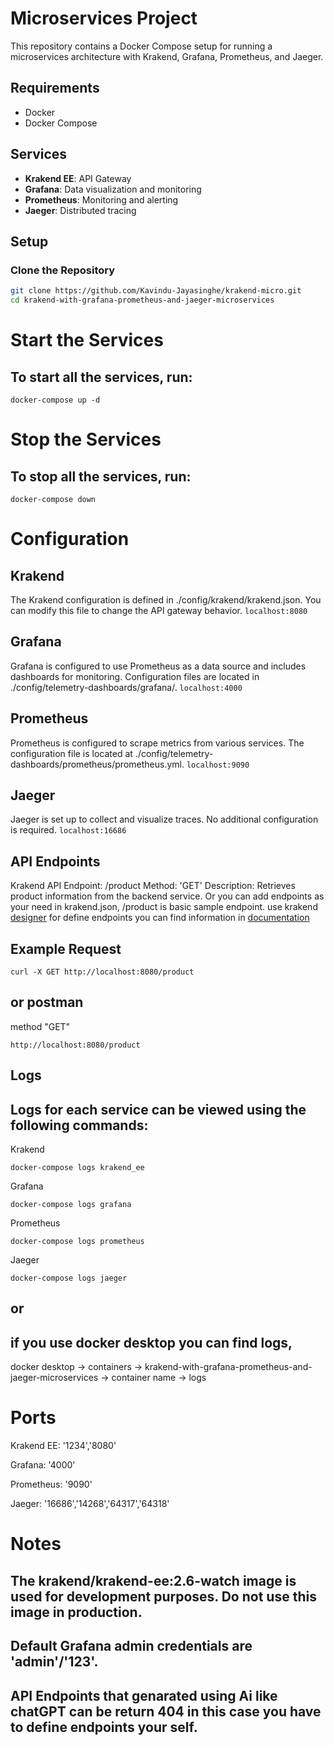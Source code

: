 # Microservices Project

This repository contains a Docker Compose setup for running a microservices architecture with Krakend, Grafana, Prometheus, and Jaeger.

## Requirements

- Docker
- Docker Compose

## Services

- **Krakend EE**: API Gateway 
- **Grafana**: Data visualization and monitoring 
- **Prometheus**: Monitoring and alerting 
- **Jaeger**: Distributed tracing 

## Setup

### Clone the Repository

```sh
git clone https://github.com/Kavindu-Jayasinghe/krakend-micro.git
cd krakend-with-grafana-prometheus-and-jaeger-microservices
```
# Start the Services
## To start all the services, run:
```
docker-compose up -d
```
# Stop the Services
## To stop all the services, run:
```
docker-compose down

```
# Configuration
## Krakend 
The Krakend configuration is defined in ./config/krakend/krakend.json. You can modify this file to change the API gateway behavior.
```localhost:8080```
## Grafana 
Grafana is configured to use Prometheus as a data source and includes dashboards for monitoring. Configuration files are located in ./config/telemetry-dashboards/grafana/.
```localhost:4000```
## Prometheus 
Prometheus is configured to scrape metrics from various services. The configuration file is located at ./config/telemetry-dashboards/prometheus/prometheus.yml.
```localhost:9090```
## Jaeger 
Jaeger is set up to collect and visualize traces. No additional configuration is required.
```localhost:16686```
## API Endpoints
Krakend API
Endpoint: /product
Method: 'GET'
Description: Retrieves product information from the backend service.
Or you can add endpoints as your need in krakend.json, /product is basic sample endpoint. use krakend [designer](https://designer.krakend.io/#!/) for define endpoints you can find information in [documentation](https://www.krakend.io/docs/)
## Example Request
```
curl -X GET http://localhost:8080/product

```
## or postman
method "GET"
```
http://localhost:8080/product
```
## Logs
## Logs for each service can be viewed using the following commands:
 Krakend
 ```
docker-compose logs krakend_ee

```
Grafana
```
docker-compose logs grafana

```
Prometheus
```
docker-compose logs prometheus

```
Jaeger
```
docker-compose logs jaeger

```
## or 
## if you use docker desktop you can find logs, 
docker desktop -> containers -> krakend-with-grafana-prometheus-and-jaeger-microservices
 -> container name -> logs 
# Ports
Krakend EE: '1234','8080'

Grafana: '4000'

Prometheus: '9090'

Jaeger: '16686','14268','64317','64318'

# Notes
## The krakend/krakend-ee:2.6-watch image is used for development purposes. Do not use this image in production.
## Default Grafana admin credentials are 'admin'/'123'.
## API Endpoints that genarated using Ai like chatGPT can be return 404 in this case you have to define endpoints your self.


